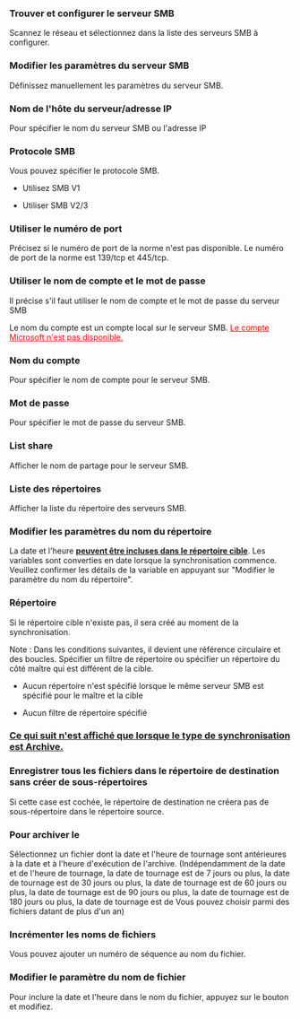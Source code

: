 ### Trouver et configurer le serveur SMB

Scannez le réseau et sélectionnez dans la liste des serveurs SMB à configurer. 

### Modifier les paramètres du serveur SMB

Définissez manuellement les paramètres du serveur SMB. 

### Nom de l'hôte du serveur/adresse IP

Pour spécifier le nom du serveur SMB ou l'adresse IP 

### Protocole SMB

Vous pouvez spécifier le protocole SMB.

- Utilisez SMB V1

- Utiliser SMB V2/3

### Utiliser le numéro de port

Précisez si le numéro de port de la norme n'est pas disponible. Le numéro de port de la norme est 139/tcp et 445/tcp. 

### Utiliser le nom de compte et le mot de passe

Il précise s'il faut utiliser le nom de compte et le mot de passe du serveur SMB

Le nom du compte est un compte local sur le serveur SMB. <span style="color : red ;"><u>Le compte Microsoft n'est pas disponible.</u></span> 

### Nom du compte

Pour spécifier le nom de compte pour le serveur SMB. 

### Mot de passe

Pour spécifier le mot de passe du serveur SMB. 

### List share

Afficher le nom de partage pour le serveur SMB.  

### Liste des répertoires

Afficher la liste du répertoire des serveurs SMB.  

### Modifier les paramètres du nom du répertoire

La date et l'heure **<u> peuvent être incluses dans le répertoire cible</u>**. Les variables sont converties en date lorsque la synchronisation commence. Veuillez confirmer les détails de la variable en appuyant sur "Modifier le paramètre du nom du répertoire". 

### Répertoire

Si le répertoire cible n'existe pas, il sera créé au moment de la synchronisation.

Note : Dans les conditions suivantes, il devient une référence circulaire et des boucles. Spécifier un filtre de répertoire ou spécifier un répertoire du côté maître qui est différent de la cible.

- Aucun répertoire n'est spécifié lorsque le même serveur SMB est spécifié pour le maître et la cible

- Aucun filtre de répertoire spécifié

### <u> Ce qui suit n'est affiché que lorsque le type de synchronisation est Archive.</u>

### Enregistrer  tous les fichiers dans le répertoire de destination sans créer de  sous-répertoires

Si cette case est cochée, le répertoire de destination ne créera pas de sous-répertoire dans le répertoire source.

### Pour archiver le

Sélectionnez un fichier dont la date et l'heure de tournage sont antérieures à la date et à l'heure d'exécution de l'archive. (Indépendamment de la date et de l'heure de tournage, la date de tournage est de 7 jours ou plus, la date de tournage est de 30 jours ou plus, la date de tournage est de 60 jours ou plus, la date de tournage est de 90 jours ou plus, la date de tournage est de 180 jours ou plus, la date de tournage est de Vous pouvez choisir parmi des fichiers datant de plus d'un an) 

### Incrémenter  les noms de fichiers

Vous pouvez ajouter un numéro de séquence au nom du fichier. 

### Modifier le paramètre du nom de fichier

Pour inclure la date et l'heure dans le nom du fichier, appuyez sur le bouton et modifiez.